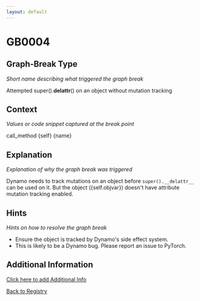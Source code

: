 ```yaml
---
layout: default
---
```

# GB0004

## Graph-Break Type
*Short name describing what triggered the graph break*

Attempted super().__delattr__() on an object without mutation tracking

## Context
*Values or code snippet captured at the break point*

call_method {self} {name}

## Explanation
*Explanation of why the graph break was triggered*

Dynamo needs to track mutations on an object before `super().__delattr__` can be used on it. But the object ({self.objvar}) doesn't have attribute mutation tracking enabled.

## Hints
*Hints on how to resolve the graph break*

- Ensure the object is tracked by Dynamo's side effect system.
- This is likely to be a Dynamo bug. Please report an issue to PyTorch.


## Additional Information

<!-- ADDITIONAL INFORMATION START - Add custom information below this line -->

<!-- ADDITIONAL INFORMATION END -->


[Click here to add Additional Info](https://github.com/meta-pytorch/compile-graph-break-site/edit/main/docs/gb/gb0004.md)

[Back to Registry](../index.html)

